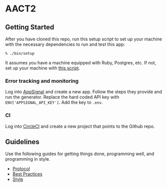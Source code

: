 # AACT2

## Getting Started

After you have cloned this repo, run this setup script to set up your machine
with the necessary dependencies to run and test this app:

    % ./bin/setup

It assumes you have a machine equipped with Ruby, Postgres, etc. If not, set up
your machine with [this script].

[this script]: https://github.com/thoughtbot/laptop

### Error tracking and monitoring

Log into [AppSignal](https://appsignal.com/) and create a new app. Follow the steps they provide and run the generator. Replace the hard coded API key with `ENV['APPSIGNAL_API_KEY']`. Add the key to `.env`.

### CI

Log into [CircleCI](https://circleci.com) and create a new project that points to the Github repo.

## Guidelines

Use the following guides for getting things done, programming well, and
programming in style.

* [Protocol](http://github.com/thoughtbot/guides/blob/master/protocol)
* [Best Practices](http://github.com/thoughtbot/guides/blob/master/best-practices)
* [Style](http://github.com/thoughtbot/guides/blob/master/style)
